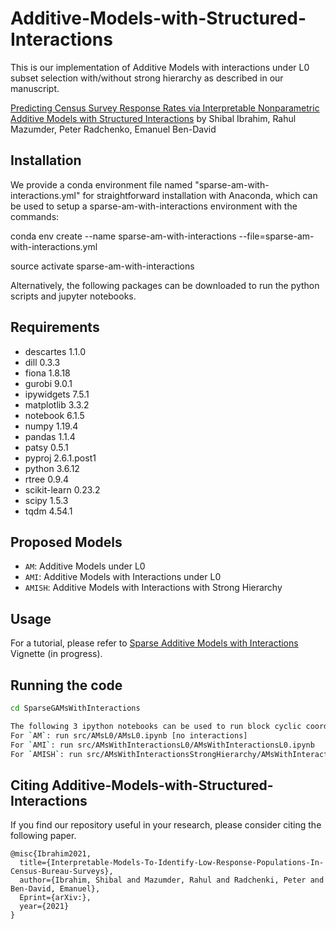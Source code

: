 # Additive-Models-with-Structured-Interactions

This is our implementation of Additive Models with interactions under L0 subset selection with/without strong hierarchy as described in our manuscript.

[Predicting Census Survey Response Rates via Interpretable Nonparametric Additive Models with Structured Interactions](https://arxiv.org/3891614) by Shibal Ibrahim, Rahul Mazumder, Peter Radchenko, Emanuel Ben-David

## Installation
We provide a conda environment file named "sparse-am-with-interactions.yml" for straightforward installation with Anaconda, which can be used to setup a sparse-am-with-interactions environment with the commands:

conda env create --name sparse-am-with-interactions --file=sparse-am-with-interactions.yml

source activate sparse-am-with-interactions

Alternatively, the following packages can be downloaded to run the python scripts and jupyter notebooks.

## Requirements
* descartes                 1.1.0
* dill                      0.3.3 
* fiona                     1.8.18
* gurobi                    9.0.1 
* ipywidgets                7.5.1
* matplotlib                3.3.2 
* notebook                  6.1.5
* numpy                     1.19.4 
* pandas                    1.1.4
* patsy                     0.5.1
* pyproj                    2.6.1.post1
* python                    3.6.12 
* rtree                     0.9.4
* scikit-learn              0.23.2
* scipy                     1.5.3
* tqdm                      4.54.1
 
## Proposed Models
* `AM`: Additive Models under L0
* `AMI`: Additive Models with Interactions under L0
* `AMISH`: Additive Models with Interactions with Strong Hierarchy

## Usage
For a tutorial, please refer to [Sparse Additive Models with Interactions](https://brjhsu.github.io/desktop-tutorial/tutorial/) Vignette (in progress).

## Running the code

```bash
cd SparseGAMsWithInteractions

The following 3 ipython notebooks can be used to run block cyclic coordinate descent algorithm for the three models
For `AM`: run src/AMsL0/AMsL0.ipynb [no interactions]
For `AMI`: run src/AMsWithInteractionsL0/AMsWithInteractionsL0.ipynb
For `AMISH`: run src/AMsWithInteractionsStrongHierarchy/AMsWithInteractionsStrongHierarchy.ipynb
```

## Citing Additive-Models-with-Structured-Interactions
If you find our repository useful in your research, please consider citing the following paper.

```
@misc{Ibrahim2021,
  title={Interpretable-Models-To-Identify-Low-Response-Populations-In-Census-Bureau-Surveys},
  author={Ibrahim, Shibal and Mazumder, Rahul and Radchenki, Peter and Ben-David, Emanuel},
  Eprint={arXiv:},
  year={2021}
}
```

